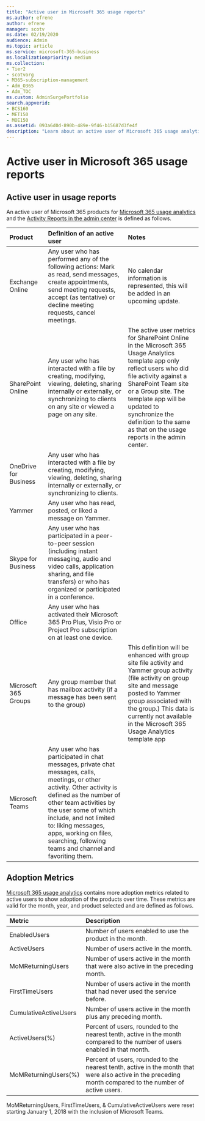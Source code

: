 ```yaml
---
title: "Active user in Microsoft 365 usage reports"
ms.author: efrene
author: efrene
manager: scotv
ms.date: 02/19/2020
audience: Admin
ms.topic: article
ms.service: microsoft-365-business
ms.localizationpriority: medium
ms.collection:
- Tier2
- scotvorg 
- M365-subscription-management 
- Adm_O365
- Adm_TOC
ms.custom: AdminSurgePortfolio
search.appverid:
- BCS160
- MET150
- MOE150
ms.assetid: 093a6d0d-890b-489e-9f46-b15687d3fe4f
description: "Learn about an active user of Microsoft 365 usage analytics, activity reports and adoption metrics."
---
```


# Active user in Microsoft 365 usage reports

## Active user in usage reports

An active user of Microsoft 365 products for [Microsoft 365 usage analytics](usage-analytics.md) and the [Activity Reports in the admin center](../activity-reports/activity-reports.md) is defined as follows. 
  
|**Product**|**Definition of an active user**|**Notes**|
|:-----|:-----|:-----|
|Exchange Online  <br/> |Any user who has performed any of the following actions: Mark as read, send messages, create appointments, send meeting requests, accept (as tentative) or decline meeting requests, cancel meetings.  <br/> |No calendar information is represented, this will be added in an upcoming update.  <br/> |
|SharePoint Online  <br/> |Any user who has interacted with a file by creating, modifying, viewing, deleting, sharing internally or externally, or synchronizing to clients on any site or viewed a page on any site.  <br/> |The active user metrics for SharePoint Online in the Microsoft 365 Usage Analytics template app only reflect users who did file activity against a SharePoint Team site or a Group site. The template app will be updated to synchronize the definition to the same as that on the usage reports in the admin center.  <br/> |
|OneDrive for Business  <br/> |Any user who has interacted with a file by creating, modifying, viewing, deleting, sharing internally or externally, or synchronizing to clients.  <br/> ||
|Yammer  <br/> |Any user who has read, posted, or liked a message on Yammer.  <br/> ||
|Skype for Business  <br/> |Any user who has participated in a peer-to-peer session (including instant messaging, audio and video calls, application sharing, and file transfers) or who has organized or participated in a conference.  <br/> ||
|Office  <br/> |Any user who has activated their Microsoft 365 Pro Plus, Visio Pro or Project Pro subscription on at least one device.  <br/> ||
|Microsoft 365 Groups  <br/> |Any group member that has mailbox activity (if a message has been sent to the group)  <br/> |This definition will be enhanced with group site file activity and Yammer group activity (file activity on group site and message posted to Yammer group associated with the group.) This data is currently not available in the Microsoft 365 Usage Analytics template app  <br/> |
|Microsoft Teams  <br/> |Any user who has participated in chat messages, private chat messages, calls, meetings, or other activity. Other activity is defined as the number of other team activities by the user some of which include, and not limited to: liking messages, apps, working on files, searching, following teams and channel and favoriting them.  <br/> ||
   
## Adoption Metrics

[Microsoft 365 usage analytics](usage-analytics.md) contains more adoption metrics related to active users to show adoption of the products over time. These metrics are valid for the month, year, and product selected and are defined as follows. 
  
|**Metric**|**Description**|
|:-----|:-----|
|EnabledUsers  <br/> |Number of users enabled to use the product in the month.  <br/> |
|ActiveUsers  <br/> |Number of users active in the month.  <br/> |
|MoMReturningUsers  <br/> |Number of users active in the month that were also active in the preceding month.  <br/> |
|FirstTimeUsers  <br/> |Number of users active in the month that had never used the service before.  <br/> |
|CumulativeActiveUsers  <br/> |Number of users active in the month plus any preceding month.  <br/> |
|ActiveUsers(%)  <br/> |Percent of users, rounded to the nearest tenth, active in the month compared to the number of users enabled in that month.  <br/> |
|MoMReturningUsers(%)  <br/> |Percent of users, rounded to the nearest tenth, active in the month that were also active in the preceding month compared to the number of active users.  <br/> |
   
MoMReturningUsers, FirstTimeUsers, &amp; CumulativeActiveUsers were reset starting January 1, 2018 with the inclusion of Microsoft Teams.
  
